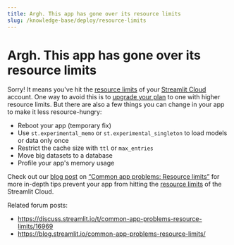 ```yaml
---
title: Argh. This app has gone over its resource limits
slug: /knowledge-base/deploy/resource-limits
---
```


# Argh. This app has gone over its resource limits

Sorry! It means you've hit the [resource limits](/streamlit-cloud/get-started/manage-your-app#app-resources-and-limits) of your [Streamlit Cloud](https://streamlit.io/cloud) account. One way to avoid this is to [upgrade your plan](https://streamlit.io/cloud) to one with higher resource limits. But there are also a few things you can change in your app to make it less resource-hungry:

- Reboot your app (temporary fix)
- Use `st.experimental_memo` or `st.experimental_singleton` to load models or data only once
- Restrict the cache size with `ttl` or `max_entries`
- Move big datasets to a database
- Profile your app's memory usage

Check out our [blog post](https://blog.streamlit.io/common-app-problems-resource-limits/) on [“Common app problems: Resource limits”](https://blog.streamlit.io/common-app-problems-resource-limits/) for more in-depth tips prevent your app from hitting the [resource limits](/streamlit-cloud/get-started/manage-your-app#app-resources-and-limits) of the Streamlit Cloud.

Related forum posts:

- https://discuss.streamlit.io/t/common-app-problems-resource-limits/16969
- https://blog.streamlit.io/common-app-problems-resource-limits/
